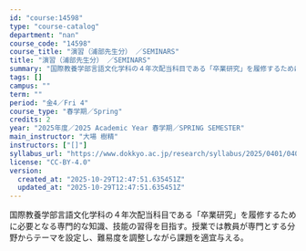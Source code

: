 ```yaml
---
id: "course:14598"
type: "course-catalog"
department: "nan"
course_code: "14598"
course_title: "演習（浦部先生分） ／SEMINARS"
title: "演習（浦部先生分） ／SEMINARS"
summary: "国際教養学部言語文化学科の４年次配当科目である「卒業研究」を履修するために必要となる専門的な知識、技能の習得を目指す。授業では教員が専門とする分野からテーマを設定し、難易度を調整しながら課題を適宜与える。"
tags: []
campus: ""
term: ""
period: "金4／Fri 4"
course_type: "春学期／Spring"
credits: 2
year: "2025年度／2025 Academic Year 春学期／SPRING SEMESTER"
main_instructor: "大場 樹精"
instructors: ["[]"]
syllabus_url: "https://www.dokkyo.ac.jp/research/syllabus/2025/0401/0401_14598_ja_JP.html"
license: "CC-BY-4.0"
version:
  created_at: "2025-10-29T12:47:51.635451Z"
  updated_at: "2025-10-29T12:47:51.635451Z"
---
```

国際教養学部言語文化学科の４年次配当科目である「卒業研究」を履修するために必要となる専門的な知識、技能の習得を目指す。授業では教員が専門とする分野からテーマを設定し、難易度を調整しながら課題を適宜与える。
